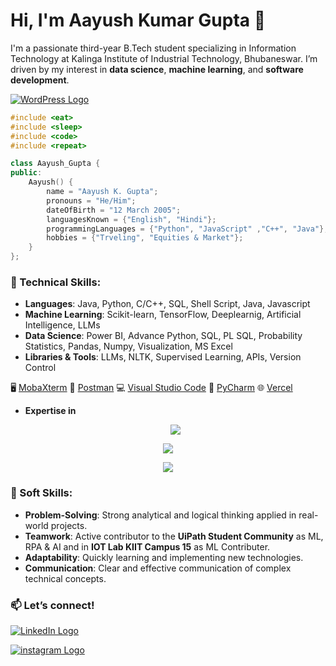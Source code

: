 # Hi, I'm Aayush Kumar Gupta 👋

I'm a passionate third-year B.Tech student specializing in Information Technology at Kalinga Institute of Industrial Technology, Bhubaneswar. I’m driven by my interest in **data science**, **machine learning**, and **software development**.
<p align="left">
    <a href="https://aayushguptaresume.my.canva.site/" target="_blank">
        <img src="https://skillicons.dev/icons?i=wordpress" alt="WordPress Logo" />
    </a>
</p>

```cpp
#include <eat>
#include <sleep>
#include <code>
#include <repeat>

class Aayush_Gupta {
public:
    Aayush() {
        name = "Aayush K. Gupta";
        pronouns = "He/Him";
        dateOfBirth = "12 March 2005";
        languagesKnown = {"English", "Hindi"};
        programmingLanguages = {"Python", "JavaScript" ,"C++", "Java"};
        hobbies = {"Trveling", "Equities & Market"};
    }
};
```


### 🚀 Technical Skills:
- **Languages**: Java, Python, C/C++, SQL, Shell Script, Java, Javascript
- **Machine Learning**: Scikit-learn, TensorFlow, Deeplearnig, Artificial Intelligence, LLMs
- **Data Science**: Power BI, Advance Python, SQL, PL SQL, Probability Statistics, Pandas, Numpy, Visualization, MS Excel
- **Libraries & Tools**: LLMs, NLTK, Supervised Learning, APIs, Version Control

🖥️ [MobaXterm](https://mobaxterm.mobatek.net/)  🔧 [Postman](https://www.postman.com/)  💻 [Visual Studio Code](https://code.visualstudio.com/) 🐍 [PyCharm](https://www.jetbrains.com/pycharm/) 🌐 [Vercel](https://vercel.com/)

- **Expertise in**
  <p align="center">
  <img src="https://skillicons.dev/icons?i=java,py,c,cpp,sklearn,html,css,react,js,nodejs" />
</p>
<p align="center">
  <img src="https://skillicons.dev/icons?i=github,figma,postman" />
</p>
<p align="center">
  <img src="https://skillicons.dev/icons?i=linux,stackoverflow,visualstudio,vscode,wordpress,mysql" />
</p>


### 🌟 Soft Skills:
- **Problem-Solving**: Strong analytical and logical thinking applied in real-world projects.
- **Teamwork**: Active contributor to the **UiPath Student Community** as ML, RPA & AI and in **IOT Lab KIIT Campus 15** as ML Contributer.
- **Adaptability**: Quickly learning and implementing new technologies.
- **Communication**: Clear and effective communication of complex technical concepts.

### 📫 Let’s connect!
<p align="left">
    <a href="https://www.linkedin.com/in/aayush-kumar-gupta-2b7952219/?utm_source=share&utm_campaign=share_via&utm_content=profile&utm_medium=android_app" target="_blank"> 
        <img src="https://skillicons.dev/icons?i=linkedin" alt="LinkedIn Logo" />
    </a>
</p>

<p align="left">
    <a href="https://www.instagram.com/_aayush_gupta12/profilecard/?igsh=d2RucWM4Nnd1Z3h3" target="_blank"> 
        <img src="https://skillicons.dev/icons?i=instagram" alt="instagram Logo" />
    </a>
</p>

